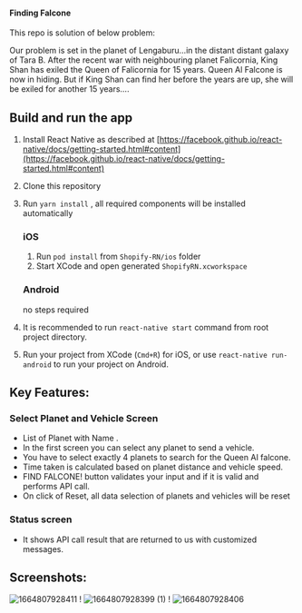  #### Finding Falcone

This repo is solution of below problem:

Our problem is set in the planet of Lengaburu…in the distant
distant galaxy of Tara B. After the recent war with neighbouring
planet Falicornia, King Shan has exiled the Queen of Falicornia
for 15 years.
Queen Al Falcone is now in hiding. But if King Shan can find
her before the years are up, she will be exiled for another 15
years….

 ## Build and run the app

1. Install React Native as described at [https://facebook.github.io/react-native/docs/getting-started.html#content](https://facebook.github.io/react-native/docs/getting-started.html#content)
2. Clone this repository
3. Run `yarn install` , all required components will be installed automatically

    ### iOS
      
    1. Run `pod install` from `Shopify-RN/ios` folder
    2. Start XCode and open generated `ShopifyRN.xcworkspace`
     
    ### Android
    
    no steps required
        
4. It is recommended to run `react-native start` command from root project directory.
5. Run your project from XCode (`Cmd+R`) for iOS, or use `react-native run-android` to run your project on Android.


## Key Features:
### Select Planet and Vehicle Screen
- List of Planet with Name .
- In the first screen you can select any planet to send a vehicle.
- You have to select exactly 4 planets to search for the Queen AI falcone.
- Time taken is calculated based on planet distance and vehicle speed.
- FIND FALCONE! button validates your input and if it is valid and performs API call.
- On click of Reset, all data selection of planets and vehicles will be reset


### Status screen
- It shows API call result that are returned to us with customized messages.

## Screenshots:
![1664807928411](https://user-images.githubusercontent.com/99483003/193606282-773e7397-a483-4c45-9443-feff75236f08.jpg) !
![1664807928399 (1)](https://user-images.githubusercontent.com/99483003/193606380-665ea9da-c324-45b3-9478-ef5227c7f45f.jpg) !
![1664807928406](https://user-images.githubusercontent.com/99483003/193606003-d1694cf7-bc0e-4d0d-907a-df43e3f6d330.jpg)




